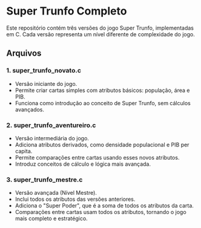 # Super Trunfo Completo

Este repositório contém três versões do jogo Super Trunfo, implementadas em C. Cada versão representa um nível diferente de complexidade do jogo.

## Arquivos

### 1. super_trunfo_novato.c
- Versão iniciante do jogo.
- Permite criar cartas simples com atributos básicos: população, área e PIB.
- Funciona como introdução ao conceito de Super Trunfo, sem cálculos avançados.

### 2. super_trunfo_aventureiro.c
- Versão intermediária do jogo.
- Adiciona atributos derivados, como densidade populacional e PIB per capita.
- Permite comparações entre cartas usando esses novos atributos.
- Introduz conceitos de cálculo e lógica mais avançada.

### 3. super_trunfo_mestre.c
- Versão avançada (Nível Mestre).
- Inclui todos os atributos das versões anteriores.
- Adiciona o "Super Poder", que é a soma de todos os atributos da carta.
- Comparações entre cartas usam todos os atributos, tornando o jogo mais completo e estratégico.

